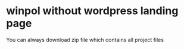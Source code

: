 # winpol without wordpress landing page

You can always download zip file which contains all project files
